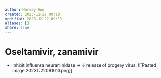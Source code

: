 ```yaml
---
author: Harvey Guo
created: 2023-12-22 09:10
modified: 2023-12-22 09:10
aliases: []
share: true
---
```


# Oseltamivir, zanamivir
- Inhibit influenza neuraminidase → ↓ release of progeny virus.
![[Pasted image 20231222091013.png]]